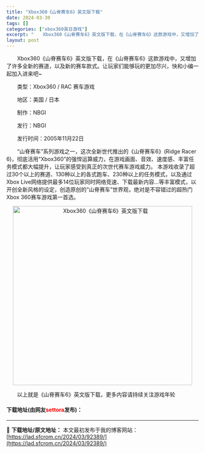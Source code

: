 ```yaml
---
title: "Xbox360《山脊赛车6》英文版下载"
date: 2024-03-30
tags: []
categories: ["xbox360英日游戏"]
excerpt: "　　Xbox360《山脊赛车6》英文版下载，在《山脊赛车6》这款游戏中，又增加了许多全新的赛道，以及新的赛车款式。让玩家们能够玩的更加尽兴，快和小编一起加入进来吧~ 　　类型：Xbox360 / RAC 赛车游戏 　　地区：美国 / 日本 　　制作：NBGI 　　发行：NBGI 　　发行时间：200&hellip;"
layout: post
---
```


 <p>　　Xbox360《山脊赛车6》英文版下载，在《山脊赛车6》这款游戏中，又增加了许多全新的赛道，以及新的赛车款式。让玩家们能够玩的更加尽兴，快和小编一起加入进来吧~</p> <p>　　类型：Xbox360 / RAC 赛车游戏</p> <p>　　地区：美国 / 日本</p> <p>　　制作：NBGI</p> <p>　　发行：NBGI</p> <p>　　发行时间：2005年11月22日</p> <p>　　&ldquo;山脊赛车&rdquo;系列游戏之一，这次全新世代推出的《山脊赛车6》(Ridge Racer 6)，彻底活用&ldquo;Xbox360&rdquo;的强悍运算威力，在游戏画面、音效、速度感、丰富任务模式都大幅提升，让玩家感受到真正的次世代赛车游戏威力。 本游戏收录了超过30个以上的赛道、130种以上的各式跑车、230种以上的任务模式，以及通过Xbox Live网络提供最多14位玩家同时网络竞速、下载最新内容&hellip;等丰富模式，以开创全新风格的设定，创造原创的&ldquo;山脊赛车&rdquo;世界观，绝对是不容错过的超热门Xbox 360赛车游戏第一首选。</p> <p align="center"><img align="" border="0" src="https://lad.sfcrom.cn/wp-content/uploads/2024/03/20240330_6607de8bf033a.jpg" width="470" alt="Xbox360《山脊赛车6》英文版下载" /></p> <p>　　以上就是《山脊赛车6》英文版下载，更多内容请持续关注游戏年轮</p> <p><h4>下载地址(由网友<font color="red">settora</font>发布)：</h4></p> 

---
📖 **下载地址/原文地址：** 本文最初发布于我的博客网站：[https://lad.sfcrom.cn/2024/03/92389/](https://lad.sfcrom.cn/2024/03/92389/)
